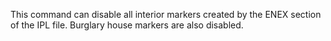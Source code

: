 This command can disable all interior markers created by the ENEX section of the IPL file. Burglary house markers are also disabled.
